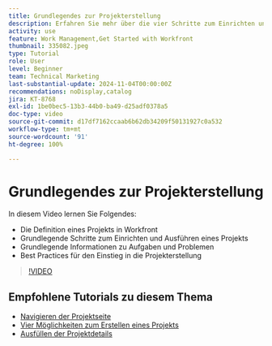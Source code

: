 ```yaml
---
title: Grundlegendes zur Projekterstellung
description: Erfahren Sie mehr über die vier Schritte zum Einrichten und Ausführen eines Projekts, die Definition eines Projekts und die drei häufigsten Methoden zum Erstellen eines Projekts.
activity: use
feature: Work Management,Get Started with Workfront
thumbnail: 335082.jpeg
type: Tutorial
role: User
level: Beginner
team: Technical Marketing
last-substantial-update: 2024-11-04T00:00:00Z
recommendations: noDisplay,catalog
jira: KT-8768
exl-id: 1be0bec5-13b3-44b0-ba49-d25adf0378a5
doc-type: video
source-git-commit: d17df7162ccaab6b62db34209f50131927c0a532
workflow-type: tm+mt
source-wordcount: '91'
ht-degree: 100%

---
```


# Grundlegendes zur Projekterstellung

In diesem Video lernen Sie Folgendes:

* Die Definition eines Projekts in Workfront
* Grundlegende Schritte zum Einrichten und Ausführen eines Projekts
* Grundlegende Informationen zu Aufgaben und Problemen
* Best Practices für den Einstieg in die Projekterstellung

>[!VIDEO](https://video.tv.adobe.com/v/335082/?quality=12&learn=on&enablevpops)

## Empfohlene Tutorials zu diesem Thema

* [Navigieren der Projektseite](/help/manage-work/projects/navigate-the-project-page.md)
* [Vier Möglichkeiten zum Erstellen eines Projekts](/help/manage-work/projects/understand-other-ways-to-create-projects.md)
* [Ausfüllen der Projektdetails](/help/manage-work/projects/fill-in-the-project-details.md)

